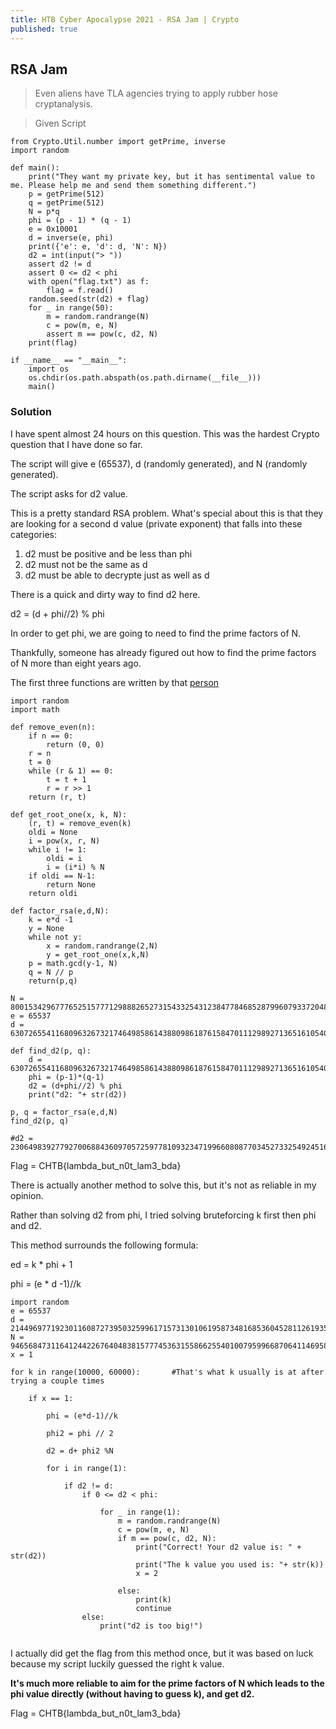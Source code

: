 ```yaml
---
title: HTB Cyber Apocalypse 2021 - RSA Jam | Crypto
published: true
---
```


## [](#header-2)RSA Jam

> Even aliens have TLA agencies trying to apply rubber hose cryptanalysis.

> Given Script

```
from Crypto.Util.number import getPrime, inverse
import random

def main():
    print("They want my private key, but it has sentimental value to me. Please help me and send them something different.")
    p = getPrime(512)
    q = getPrime(512)
    N = p*q
    phi = (p - 1) * (q - 1)
    e = 0x10001
    d = inverse(e, phi)
    print({'e': e, 'd': d, 'N': N})
    d2 = int(input("> "))
    assert d2 != d
    assert 0 <= d2 < phi
    with open("flag.txt") as f:
        flag = f.read()
    random.seed(str(d2) + flag)
    for _ in range(50):
        m = random.randrange(N)
        c = pow(m, e, N)
        assert m == pow(c, d2, N)
    print(flag)

if __name__ == "__main__":
    import os
    os.chdir(os.path.abspath(os.path.dirname(__file__)))
    main()

```

### [](#header-3)Solution

I have spent almost 24 hours on this question. This was the hardest Crypto question that I have done so far.

The script will give e (65537), d (randomly generated), and N (randomly generated).

The script asks for d2 value.

This is a pretty standard RSA problem. What's special about this is that they are looking for a second d value (private exponent) that falls into these categories:

1. d2 must be positive and be less than phi
2. d2 must not be the same as d
3. d2 must be able to decrypte just as well as d

There is a quick and dirty way to find d2 here.

d2 = (d + phi//2) % phi

In order to get phi, we are going to need to find the prime factors of N. 

Thankfully, someone has already figured out how to find the prime factors of N more than eight years ago.

The first three functions are written by that [person](https://crypto.stackexchange.com/questions/6361/is-sharing-the-modulus-for-multiple-rsa-key-pairs-secure)

```
import random
import math

def remove_even(n):
    if n == 0:
        return (0, 0)
    r = n
    t = 0
    while (r & 1) == 0:
        t = t + 1
        r = r >> 1
    return (r, t)

def get_root_one(x, k, N):
    (r, t) = remove_even(k)
    oldi = None
    i = pow(x, r, N)
    while i != 1:
        oldi = i
        i = (i*i) % N
    if oldi == N-1:
        return None
    return oldi

def factor_rsa(e,d,N):
    k = e*d -1
    y = None
    while not y:
        x = random.randrange(2,N)
        y = get_root_one(x,k,N)
    p = math.gcd(y-1, N)
    q = N // p
    return(p,q)

N = 80015342967776525157771298882652731543325431238477846852879960793372048079302510420873059995091650359518023195824919788496576681421565566215922442597408633856150721107156382663198624561803704994636747344091365774180607052080439049206373238695998395536783532731246942107363312513507676712384094208973298472599
e = 65537
d = 63072655411680963267321746498586143880986187615847011129892713651610540668275442701715096500395725431019135424207933782042711008472131424244542066078430948884485749347815664303581546934987122110022769904523178801991978026094213277615386004898820209792569922458089898586948684964653209488818065495186959497953

def find_d2(p, q):
    d = 63072655411680963267321746498586143880986187615847011129892713651610540668275442701715096500395725431019135424207933782042711008472131424244542066078430948884485749347815664303581546934987122110022769904523178801991978026094213277615386004898820209792569922458089898586948684964653209488818065495186959497953
    phi = (p-1)*(q-1)
    d2 = (d+phi//2) % phi
    print("d2: "+ str(d2))

p, q = factor_rsa(e,d,N)
find_d2(p, q)

#d2 = 23064983927792700688436097057259778109323471996608087703452733254924516628624187491278566502849900251260123826295473887794422667761348641136580844779726640937887389349675950874779535306277762627593789346715052890782645235771560784631650497707047270485798193769202580703742568370300931224506513439843678771885

```

Flag = CHTB{lambda_but_n0t_lam3_bda}

There is actually another method to solve this, but it's not as reliable in my opinion.

Rather than solving d2 from phi, I tried solving bruteforcing k first then phi and d2.

This method surrounds the following formula:

ed = k * phi + 1

phi = (e * d -1)//k

```
import random
e = 65537
d = 21449697719230116087273950325996171573130106195873481685360452811261935641972975903038202587302168977183228465904066286969470722947662588600816360073429193087776517146775827925592501250792179016703659210189164131057348950849586823605300862872193412703302122087610702786409053047356196415374032392836389673473
N = 94656847311641244226764048381577745363155866255401007959966870641146958195945250943196733079524762524924735301996821240934496180043159589868136946342490696170787924628554741985248815341343863284657657996685888523595653292790392833859235716830054061099986062945989369893225305862457763043012238438289062378701
x = 1

for k in range(10000, 60000):       #That's what k usually is at after trying a couple times

    if x == 1:

        phi = (e*d-1)//k

        phi2 = phi // 2

        d2 = d+ phi2 %N

        for i in range(1):

            if d2 != d:
                if 0 <= d2 < phi:

                    for _ in range(1):
                        m = random.randrange(N)
                        c = pow(m, e, N)
                        if m == pow(c, d2, N):
                            print("Correct! Your d2 value is: " + str(d2))
                            print("The k value you used is: "+ str(k))
                            x = 2

                        else:
                            print(k)
                            continue
                else:
                    print("d2 is too big!")
                    
```

I actually did get the flag from this method once, but it was based on luck because my script luckily guessed the right k value.

**It's much more reliable to aim for the prime factors of N which leads to the phi value directly (without having to guess k), and get d2.**

Flag = CHTB{lambda_but_n0t_lam3_bda}
